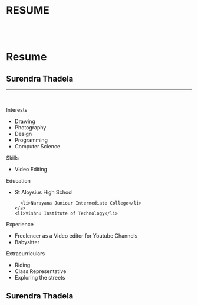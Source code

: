 # RESUME<div id="header"></div>
<div class="left"></div>
<div class="stuff">
  <br><br>
  <h1>Resume</h1>
  <h2>Surendra Thadela</h2>
  <hr />
  <br>
  <p class="head">Interests</p>
  <ul>
    <li>Drawing</li>
    <li>Photography</li>
    <li>Design</li>
    <li>Programming</li>
    <li>Computer Science</li>
  </ul>
  <p class="head">Skills</p>
  <ul>
    <li>Video Editing</li>
  </ul>
  <p class="head">Education</p>
  <ul>
      <li>St Aloysius High School</li>
    </a>

      <li>Narayana Juniour Intermediate College</li>
    </a>
    <li>Vishnu Institute of Technology</li>
  </ul>
  <p class="head">Experience</p>
  <ul>
    <li>Freelencer as a Video editor for Youtube Channels</li>
    <li>Babysitter</li>
  </ul>
  <p class="head">Extracurriculars</p>
  <ul>
    <li>Riding</li>
    <li>Class Representative</li>
    <li>Exploring the streets</li>
  </ul>
</div>
<div class="right"></div>
<div id="footer">
  <h2 id="name">Surendra Thadela</h2></div>
